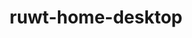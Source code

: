 ---
title: ruwt-home-desktop
image: images/slides/ruwt-home-desktop.jpg
width: 2500
height: 1406
---